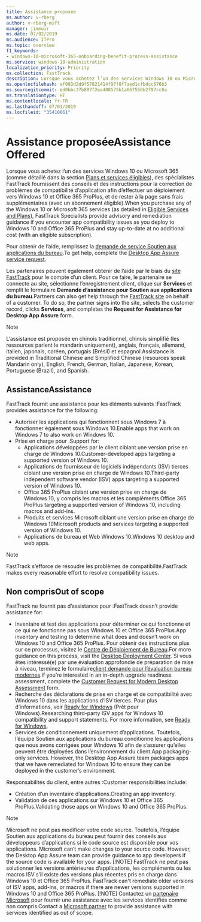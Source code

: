 ```yaml
---
title: Assistance proposée
ms.author: v-rberg
author: v-rberg-msft
manager: jimmuir
ms.date: 07/02/2019
ms.audience: ITPro
ms.topic: overview
f1_keywords:
- windows-10-microsoft-365-onboarding-benefit-process-assistance
ms.service: windows-10-administration
localization_priority: Priority
ms.collection: FastTrack
description: Lorsque vous achetez l’un des services Windows 10 ou Microsoft 365, des spécialistes FastTrack fournissent des conseils et des instructions pour la correction de problèmes afin d’effectuer un déploiement vers Windows 10 et Office 365 ProPlus et de rester à la page sans frais supplémentaires (avec un abonnement éligible).
ms.openlocfilehash: ef083d2d9f57821414f97f8f7aed1cfbdcc676b3
ms.sourcegitcommit: ed0bbc37b887f2ea408575b1a667550b2797cc0a
ms.translationtype: HT
ms.contentlocale: fr-FR
ms.lasthandoff: 07/01/2019
ms.locfileid: "35410861"
---
```

# <a name="assistance-offered"></a><span data-ttu-id="96509-103">Assistance proposée</span><span class="sxs-lookup"><span data-stu-id="96509-103">Assistance Offered</span></span>  

<span data-ttu-id="96509-104">Lorsque vous achetez l’un des services Windows 10 ou Microsoft 365 (comme détaillé dans la section [Plans et services éligibles](M365-eligible-services-and-plans.md)), des spécialistes FastTrack fournissent des conseils et des instructions pour la correction de problèmes de compatibilité d’application afin d’effectuer un déploiement vers Windows 10 et Office 365 ProPlus, et de rester à la page sans frais supplémentaires (avec un abonnement éligible).</span><span class="sxs-lookup"><span data-stu-id="96509-104">When you purchase any of the Windows 10 or Microsoft 365 services (as detailed in [Eligible Services and Plans](M365-eligible-services-and-plans.md)), FastTrack Specialists provide advisory and remediation guidance if you encounter app compatibility issues as you deploy to Windows 10 and Office 365 ProPlus and stay up-to-date at no additional cost (with an eligible subscription).</span></span>

<span data-ttu-id="96509-105">Pour obtenir de l’aide, remplissez la [demande de service Soutien aux applications du bureau](https://go.microsoft.com/fwlink/?linkid=2022721).</span><span class="sxs-lookup"><span data-stu-id="96509-105">To get help, complete the [Desktop App Assure service request](https://go.microsoft.com/fwlink/?linkid=2022721).</span></span>

<span data-ttu-id="96509-p101">Les partenaires peuvent également obtenir de l’aide par le biais du [site FastTrack](https://go.microsoft.com/fwlink/?linkid=780698) pour le compte d’un client. Pour ce faire, le partenaire se connecte au site, sélectionne l’enregistrement client, clique sur **Services** et remplit le formulaire **Demande d’assistance pour Soutien aux applications du bureau**.</span><span class="sxs-lookup"><span data-stu-id="96509-p101">Partners can also get help through the [FastTrack site](https://go.microsoft.com/fwlink/?linkid=780698) on behalf of a customer. To do so, the partner signs into the site, selects the customer record, clicks **Services**, and completes the **Request for Assistance for Desktop App Assure** form.</span></span>

> [!NOTE]
> <span data-ttu-id="96509-108">L’assistance est proposée en chinois traditionnel, chinois simplifié (les ressources parlent le mandarin uniquement), anglais, français, allemand, italien, japonais, coréen, portugais (Brésil) et espagnol.</span><span class="sxs-lookup"><span data-stu-id="96509-108">Assistance is provided in Traditional Chinese and Simplified Chinese (resources speak Mandarin only), English, French, German, Italian, Japanese, Korean, Portuguese (Brazil), and Spanish.</span></span> 

## <a name="assistance"></a><span data-ttu-id="96509-109">Assistance</span><span class="sxs-lookup"><span data-stu-id="96509-109">Assistance</span></span>

<span data-ttu-id="96509-110">FastTrack fournit une assistance pour les éléments suivants :</span><span class="sxs-lookup"><span data-stu-id="96509-110">FastTrack provides assistance for the following:</span></span>
- <span data-ttu-id="96509-111">Autoriser les applications qui fonctionnent sous Windows 7 à fonctionner également sous Windows 10.</span><span class="sxs-lookup"><span data-stu-id="96509-111">Enable apps that work on Windows 7 to also work on Windows 10.</span></span>
- <span data-ttu-id="96509-112">Prise en charge pour :</span><span class="sxs-lookup"><span data-stu-id="96509-112">Support for:</span></span>
    - <span data-ttu-id="96509-113">Applications développées par le client ciblant une version prise en charge de Windows 10.</span><span class="sxs-lookup"><span data-stu-id="96509-113">Customer-developed apps targeting a supported version of Windows 10.</span></span>
    - <span data-ttu-id="96509-114">Applications de fournisseur de logiciels indépendants (ISV) tierces ciblant une version prise en charge de Windows 10.</span><span class="sxs-lookup"><span data-stu-id="96509-114">Third-party independent software vendor (ISV) apps targeting a supported version of Windows 10.</span></span>
    - <span data-ttu-id="96509-115">Office 365 ProPlus ciblant une version prise en charge de Windows 10, y compris les macros et les compléments.</span><span class="sxs-lookup"><span data-stu-id="96509-115">Office 365 ProPlus targeting a supported version of Windows 10, including macros and add-ins.</span></span>
    - <span data-ttu-id="96509-116">Produits et services Microsoft ciblant une version prise en charge de Windows 10</span><span class="sxs-lookup"><span data-stu-id="96509-116">Microsoft products and services targeting a supported version of Windows 10.</span></span>
    - <span data-ttu-id="96509-117">Applications de bureau et Web Windows 10.</span><span class="sxs-lookup"><span data-stu-id="96509-117">Windows 10 desktop and web apps.</span></span>
> [!NOTE]
> <span data-ttu-id="96509-118">FastTrack s’efforce de résoudre les problèmes de compatibilité.</span><span class="sxs-lookup"><span data-stu-id="96509-118">FastTrack makes every reasonable effort to resolve compatibility issues.</span></span> 

## <a name="out-of-scope"></a><span data-ttu-id="96509-119">Non compris</span><span class="sxs-lookup"><span data-stu-id="96509-119">Out of scope</span></span>

<span data-ttu-id="96509-120">FastTrack ne fournit pas d’assistance pour :</span><span class="sxs-lookup"><span data-stu-id="96509-120">FastTrack doesn’t provide assistance for:</span></span>
- <span data-ttu-id="96509-121">Inventaire et test des applications pour déterminer ce qui fonctionne et ce qui ne fonctionne pas sous Windows 10 et Office 365 ProPlus.</span><span class="sxs-lookup"><span data-stu-id="96509-121">App inventory and testing to determine what does and doesn’t work on Windows 10 and Office 365 ProPlus.</span></span> <span data-ttu-id="96509-122">Pour obtenir des instructions plus sur ce processus, visitez le [Centre de Déploiement de Bureau](https://go.microsoft.com/fwlink/?linkid=2080140).</span><span class="sxs-lookup"><span data-stu-id="96509-122">For more guidance on this process, visit the [Desktop Deployment Center](https://go.microsoft.com/fwlink/?linkid=2080140).</span></span> <span data-ttu-id="96509-123">Si vous êtes intéressé(e) par une évaluation approfondie de préparation de mise à niveau, terminez le formulaire[client demande pour l’évaluation bureau modernes](https://go.microsoft.com/fwlink/?linkid=2053818).</span><span class="sxs-lookup"><span data-stu-id="96509-123">If you’re interested in an in-depth upgrade readiness assessment, complete the [Customer Request for Modern Desktop Assessment](https://go.microsoft.com/fwlink/?linkid=2053818) form.</span></span>
- <span data-ttu-id="96509-p103">Recherche des déclarations de prise en charge et de compatibilité avec Windows 10 dans les applications d’ISV tierces. Pour plus d’informations, voir [Ready for Windows](https://go.microsoft.com/fwlink/?linkid=2054580) (Prêt pour Windows).</span><span class="sxs-lookup"><span data-stu-id="96509-p103">Researching third-party ISV apps for Windows 10 compatibility and support statements. For more information, see [Ready for Windows](https://go.microsoft.com/fwlink/?linkid=2054580).</span></span>
- <span data-ttu-id="96509-p104">Services de conditionnement uniquement d’applications. Toutefois, l’équipe Soutien aux applications du bureau conditionne les applications que nous avons corrigées pour Windows 10 afin de s’assurer qu’elles peuvent être déployées dans l’environnement du client.</span><span class="sxs-lookup"><span data-stu-id="96509-p104">App packaging-only services. However, the Desktop App Assure team packages apps that we have remediated for Windows 10 to ensure they can be deployed in the customer’s environment.</span></span>

<span data-ttu-id="96509-128">Responsabilités du client, entre autres :</span><span class="sxs-lookup"><span data-stu-id="96509-128">Customer responsibilities include:</span></span>
- <span data-ttu-id="96509-129">Création d’un inventaire d’applications.</span><span class="sxs-lookup"><span data-stu-id="96509-129">Creating an app inventory.</span></span>
- <span data-ttu-id="96509-130">Validation de ces applications sur Windows 10 et Office 365 ProPlus.</span><span class="sxs-lookup"><span data-stu-id="96509-130">Validating those apps on Windows 10 and Office 365 ProPlus.</span></span>
> [!NOTE]
> <span data-ttu-id="96509-p105">Microsoft ne peut pas modificer votre code source. Toutefois, l’équipe Soutien aux applications du bureau peut fournir des conseils aux développeurs d’applications si le code source est disponible pour vos applications. </span><span class="sxs-lookup"><span data-stu-id="96509-p105">Microsoft can’t make changes to your source code. However, the Desktop App Assure team can provide guidance to app developers if the source code is available for your apps. </span></span>[!NOTE]
> <span data-ttu-id="96509-p106">FastTrack ne peut pas solutionner les versions antérieures d’applications, les compléments ou les macros ISV s’il existe des versions plus récentes pris en charge dans Windows 10 et Office 365 ProPlus. </span><span class="sxs-lookup"><span data-stu-id="96509-p106">FastTrack can't remediate older versions of ISV apps, add-ins, or macros if there are newer versions supported in Windows 10 and Office 365 ProPlus. </span></span>[!NOTE]
> <span data-ttu-id="96509-134">Contactez un [partenaire Microsoft](https://go.microsoft.com/fwlink/?linkid=2080150) pour fournir une assistance avec les services identifiés comme non compris.</span><span class="sxs-lookup"><span data-stu-id="96509-134">Contact a [Microsoft partner](https://go.microsoft.com/fwlink/?linkid=2080150) to provide assistance with services identified as out of scope.</span></span>
